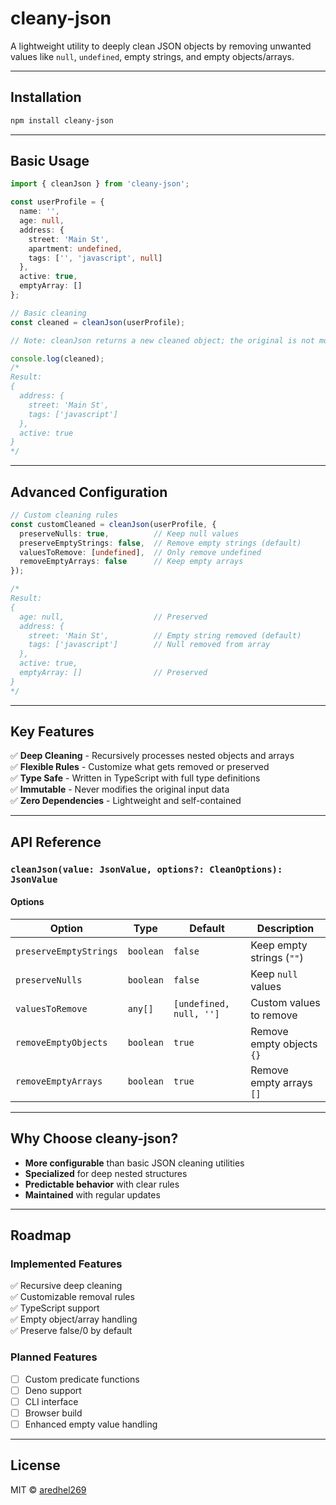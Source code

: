 # cleany-json

A lightweight utility to deeply clean JSON objects by removing unwanted values like `null`, `undefined`, empty strings, and empty objects/arrays.

---

## Installation

```bash
npm install cleany-json
```

---

## Basic Usage

```typescript
import { cleanJson } from 'cleany-json';

const userProfile = {
  name: '',
  age: null,
  address: {
    street: 'Main St',
    apartment: undefined,
    tags: ['', 'javascript', null]
  },
  active: true,
  emptyArray: []
};

// Basic cleaning
const cleaned = cleanJson(userProfile);

// Note: cleanJson returns a new cleaned object; the original is not modified.

console.log(cleaned);
/* 
Result:
{
  address: {
    street: 'Main St',
    tags: ['javascript']
  },
  active: true
}
*/
```

---

## Advanced Configuration

```typescript
// Custom cleaning rules
const customCleaned = cleanJson(userProfile, {
  preserveNulls: true,          // Keep null values
  preserveEmptyStrings: false,  // Remove empty strings (default)
  valuesToRemove: [undefined],  // Only remove undefined
  removeEmptyArrays: false      // Keep empty arrays
});

/*
Result:
{
  age: null,                    // Preserved
  address: {
    street: 'Main St',          // Empty string removed (default)
    tags: ['javascript']        // Null removed from array
  },
  active: true,
  emptyArray: []                // Preserved
}
*/
```

---

## Key Features

✅ **Deep Cleaning** - Recursively processes nested objects and arrays  
✅ **Flexible Rules** - Customize what gets removed or preserved  
✅ **Type Safe** - Written in TypeScript with full type definitions  
✅ **Immutable** - Never modifies the original input data  
✅ **Zero Dependencies** - Lightweight and self-contained  

---

## API Reference

### `cleanJson(value: JsonValue, options?: CleanOptions): JsonValue`

#### Options

| Option                 | Type      | Default                 | Description               |
| ---------------------- | --------- | ----------------------- | ------------------------- |
| `preserveEmptyStrings` | `boolean` | `false`                 | Keep empty strings (`""`) |
| `preserveNulls`        | `boolean` | `false`                 | Keep `null` values        |
| `valuesToRemove`       | `any[]`   | `[undefined, null, '']` | Custom values to remove   |
| `removeEmptyObjects`   | `boolean` | `true`                  | Remove empty objects `{}` |
| `removeEmptyArrays`    | `boolean` | `true`                  | Remove empty arrays `[]`  |

---

## Why Choose cleany-json?

* **More configurable** than basic JSON cleaning utilities
* **Specialized** for deep nested structures
* **Predictable behavior** with clear rules
* **Maintained** with regular updates

---

## Roadmap

### Implemented Features

✅ Recursive deep cleaning  
✅ Customizable removal rules  
✅ TypeScript support  
✅ Empty object/array handling  
✅ Preserve false/0 by default  

### Planned Features

* [ ] Custom predicate functions
* [ ] Deno support
* [ ] CLI interface
* [ ] Browser build
* [ ] Enhanced empty value handling

---

## License

MIT © [aredhel269](https://github.com/aredhel269)
